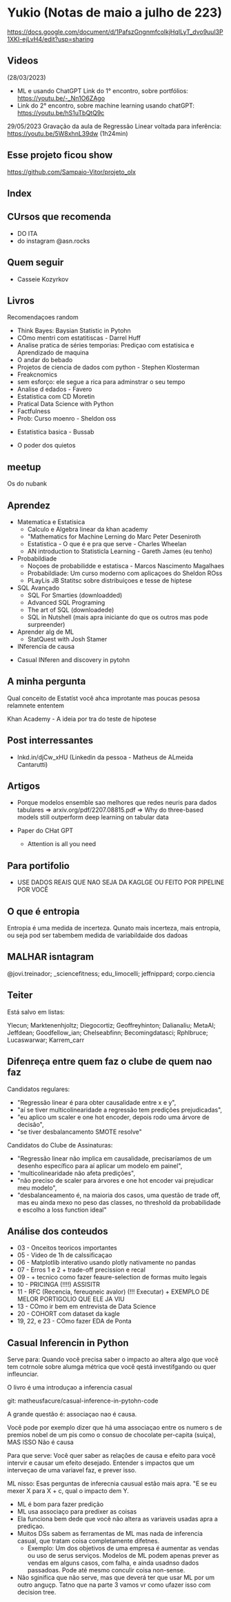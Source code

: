 # Yukio (Notas de maio a julho de 223)

https://docs.google.com/document/d/1PafszGngnmfcolkjHqILyT_dvo9uul3P1XKI-ejLvH4/edit?usp=sharing

## Videos


(28/03/2023)
+ ML e usando ChatGPT Link do 1° encontro, sobre portfólios: https://youtu.be/-_Nn1O6ZAgo
+ Link do 2° encontro, sobre machine learning usando chatGPT: https://youtu.be/hS1uTbQtQ9c

29/05/2023
Gravação da aula de Regressão Linear voltada para inferência: https://youtu.be/5W8xhnL39dw (1h24min)

## Esse projeto ficou show

https://github.com/Sampaio-Vitor/projeto_olx

## Index

## CUrsos que recomenda

+ DO ITA
+ do instagram @asn.rocks

## Quem seguir

+ Casseie Kozyrkov

## Livros

Recomendaçoes random
+ Think Bayes: Baysian Statistic in Pytohn
+ COmo mentri com estatitiscas - Darrel Huff
+ Analise pratica de séries temporias: Prediçao com estatisica e Aprendizado de maquina
+ O andar do bebado
+ Projetos de ciencia de dados com python - Stephen Klosterman
+ Freakcnomics
+ sem esforço: ele segue a rica para adminstrar o seu tempo
+ Analise d edados - Favero
+ Estatistica com CD Moretin
+ Pratical Data Science with Python
+ Factfulness
+ Prob: Curso moenro - Sheldon oss
- Estatistica basica - Bussab
+ O poder dos quietos

## meetup

Os do nubank

## Aprendez

+ Matematica e Estatisica
  - Calculo e Algebra linear da khan academy
  -  "Mathematics for Machine Lerning do Marc Peter Deseniroth
  - Estatistica - O que é e pra que serve - Charles Wheelan
  - AN introduction to Statisticla Learning - Gareth James (eu tenho)
+ Probabildiade
  - Noçoes de probabilidde e estatisca - Marcos Nascimento Magalhaes
  - Probabildiade: Um curso moderno com aplicaçoes do Sheldon ROss
  - PLayLis JB Statitsc sobre distribuiçoes e tesse de hiptese
+ SQL Avançado
  - SQL For Smarties (downloadded)
  - Advanced SQL Programing 
  - The art of SQL (downloadede)
  - SQL in Nutshell (mais apra iniciante do que os outros mas pode surpreender)
+ Aprender alg de ML
  - StatQuest with Josh Stamer
+ INferencia de causa
 - Casual INferen and discovery in pytohn

## A minha pergunta

Qual conceito de Estatíst você ahca improtante mas poucas pesosa relamnete ententem

Khan Academy - A ideia por tra do teste de hipotese

## Post interressantes

+ lnkd.in/djCw_xHU (Linkedin da pessoa - Matheus de ALmeida Cantarutti)

## Artigos

+ Porque modelos ensemble sao melhores que redes neuris para dados tabulares
=> arxiv.org/pdf/2207.08815.pdf
=> Why do three-based models still outperform deep learning on tabular data

+ Paper do CHat GPT
  - Attention is all you need

## Para portifolio

+ USE DADOS REAIS QUE NAO SEJA DA KAGLGE OU FEITO POR PIPELINE POR VOCÊ

## O que é entropia

Entropia é uma medida de incerteza. Qunato mais incerteza, mais entropia, ou seja pod ser tabembem medida de variabildaide dos dadoas

##  MALHAR isntagram

@jovi.treinador; _sciencefitness; edu_limocelli; jeffnippard; corpo.ciencia

## Teiter

Está salvo em listas:

Ylecun; Marktenenhjoltz; Diegocortiz; Geoffreyhinton; Dalianaliu; MetaAI; Jeffdean; Goodfellow_ian; Chelseabfinn; Becomingdatasci; Rphlbruce; Lucaswarwar; Karrem_carr

## Difenreça entre quem faz o clube de quem nao faz

Candidatos regulares: 
+ "Regressão linear é para obter causalidade entre x e y", 
+ "aí se tiver multicolinearidade a regressão tem predições prejudicadas", 
+ "eu aplico um scaler e one hot encoder, depois rodo uma árvore de decisão", 
+ "se tiver desbalancamento SMOTE resolve" 

Candidatos do Clube de Assinaturas: 
+ "Regressão linear não implica em causalidade, precisaríamos de um desenho específico para aí aplicar um modelo em painel", 
+ "multicolinearidade não afeta predições", 
+ "não preciso de scaler para árvores e one hot encoder vai prejudicar meu modelo", 
+ "desbalanceamento é, na maioria dos casos, uma questão de trade off, mas eu ainda mexo no peso das classes, no threshold da probabilidade e escolho a loss function ideal"

## Análise dos conteudos

- 03 - Onceitos teoricos importantes
- 05 - Video de 1h de calssificaçao
- 06 - Matplotlib interativo usando plotly nativamente no pandas
- 07 - Erros 1 e 2 + trade-off precission e recal
- 09 - + tecnico como fazer feaure-selection de formas muito legais
- 10 - PRICINGA (!!!!) ASSISITR
- 11 - RFC (Recencia, fereuqneic avalor) (!!! Executar) + EXEMPLO DE MELOR PORTIGOLIO QUE ELE JA VIU
- 13 - COmo ir bem em entrevista de Data Science
- 20 - COHORT com dataset da kagle
- 19, 22, e 23 - COmo fazer EDA de Ponta

## Casual Inferencin in Python

Serve para: Quando você precisa saber o impacto ao altera algo que você tem cotrnole sobre alumga métrica que você qestá investifgando ou quer infleunciar.

O livro é uma introduçao a inferencia casual

git: matheusfacure/casual-inference-in-pytohn-code

A grande questâo é: associaçao nao é causa.

Você pode por exemplo dizer que há uma associaçao entre os numero s de premios nobel de um pis como o consuo de chocolate per-capita (suiça), MAS ISSO Não é causa

Para que serve: Você quer saber as relaçôes de causa e efeito para você intervir e causar um efeito desejado. Entender s impactos que um interveçao de uma variavel faz, e prever isso.

ML nisso: Esas perguntas de inferecnia causual estâo mais apra. "E se eu mexer X  para X + c, qual o impacto dem Y.
+ ML é bom para fazer predição
+ ML usa associaço para predixer as coisas
+ Ela funciona bem  dede que você não altera as variaveis usadas apra a prediçao.
+ Muitos DSs sabem as ferramentas de ML mas nada de inferencia casual, que tratam coisa completamente difetnes.
  - Exemplo: Um dos objetivos de uma empresa é aumentar as vendas ou uso de serus serviços. Modelos de ML podem apenas prever as vendas em alguns casos, com falha, e ainda usadnso dados passadoas. Pode até mesmo conculir coisa non-sense.
+ Nâo sginifica que nâo serve, mas que deverá ter que usar ML por um outro anguçp. Tatno que na parte 3 vamos vr como ufazer isso com decision tree.


